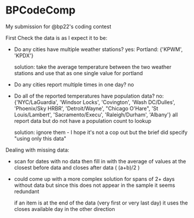 # BPCodeComp

My submission for @bp22's coding contest

First Check the data is as I expect it to be:
- Do any cities have multiple weather stations?
  yes: Portland: {'KPWM', 'KPDX'}
  
  solution: take the average temperature between the two weather stations and use that as one single value for portland
  
- Do any cities report multiple times in one day?
  no
  
- Do all of the reported temperatures have population data?
  no: {'NYC/LaGuardia', 'Windsor Locks', 'Covington', 'Wash DC/Dulles', 'Phoenix/Sky HRBR', 'Detroit/Wayne', "Chicago O'Hare", 'St Louis/Lambert', 'Sacramento/Execu', 'Raleigh/Durham', 'Albany'}
  all report data but do not have a population count to lookup
  
  solution: ignore them - I hope it's not a cop out but the brief did specify "using only this data"
  
Dealing with missing data:
- scan for dates with no data then fill in with the average of values at the closest before data and closes after data ( (a+b)/2 )
- 
  could come up with a more complex solution for spans of 2+ days without data but since this does not appear in the sample it seems redundant
  
  if an item is at the end of the data (very first or very last day) it uses the closes available day in the other direction
